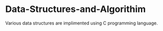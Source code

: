 # Data-Structures-and-Algorithim
Various data structures are implimented using C programming language.
